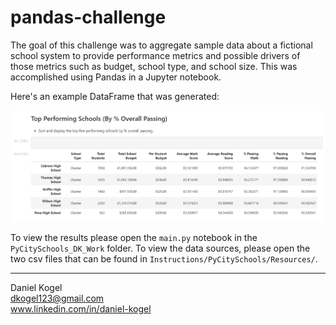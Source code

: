 # pandas-challenge
The goal of this challenge was to aggregate sample data about a fictional school system to provide performance metrics and possible drivers of those metrics such as budget, school type, and school size. This was accomplished using Pandas in a Jupyter notebook.  

Here's an example DataFrame that was generated:

![example_df](dataframe_screengrab.PNG)




To view the results please open the `main.py` notebook in the `PyCitySchools_DK_Work` folder. To view the data sources, please open the two csv files that can be found in `Instructions/PyCitySchools/Resources/`. 

  ---  
  
Daniel Kogel  
dkogel123@gmail.com  
www.linkedin.com/in/daniel-kogel  

